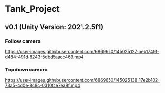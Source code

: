 # Tank_Project 
## v0.1 (Unity Version: 2021.2.5f1)
### Follow camera
https://user-images.githubusercontent.com/6869650/145025127-aeb1749f-d484-491d-8243-5dbd5aacc469.mp4

### Topdown camera
https://user-images.githubusercontent.com/6869650/145025138-17e2b102-73a5-4d0e-8c8c-0310f4e7ea8f.mp4

